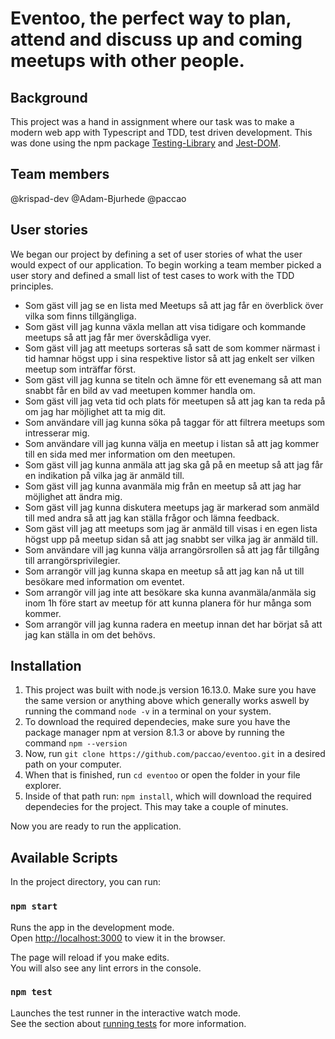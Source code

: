 # Eventoo, the perfect way to plan, attend and discuss up and coming meetups with other people.

## Background
This project was a hand in assignment where our task was to make a modern web app with Typescript and TDD, test driven development. This was done using the npm package [Testing-Library](https://testing-library.com/) and [Jest-DOM](https://www.npmjs.com/package/@testing-library/jest-dom).

## Team members
@krispad-dev
@Adam-Bjurhede
@paccao

## User stories
We began our project by defining a set of user stories of what the user would expect of our application. To begin working a team member picked a user story and defined a small list of test cases to work with the TDD principles.

- Som gäst vill jag se en lista med Meetups så att jag får en överblick över vilka som finns tillgängliga.
- Som gäst vill jag kunna växla mellan att visa tidigare och kommande meetups så att jag får mer överskådliga vyer.
- Som gäst vill jag att meetups sorteras så satt de som kommer närmast i tid hamnar högst upp i sina respektive listor så att jag enkelt ser vilken meetup som inträffar först.
- Som gäst vill jag kunna se titeln och ämne för ett evenemang så att man snabbt får en bild av vad meetupen kommer handla om.
- Som gäst vill jag veta tid och plats för meetupen så att jag kan ta reda på om jag har möjlighet att ta mig dit.
- Som användare vill jag kunna söka på taggar för att filtrera meetups som intresserar mig.
- Som användare vill jag kunna välja en meetup i listan så att jag kommer till en sida med mer information om den meetupen.
- Som gäst vill jag kunna anmäla att jag ska gå på en meetup så att jag får en indikation på vilka jag är anmäld till.
- Som gäst vill jag kunna avanmäla mig från en meetup så att jag har möjlighet att ändra mig.
- Som gäst vill jag kunna diskutera meetups jag är markerad som anmäld till med andra så att jag kan ställa frågor och lämna feedback.
- Som gäst vill jag att meetups som jag är anmäld till visas i en egen lista högst upp på meetup sidan så att jag snabbt ser vilka jag är anmäld till.
- Som användare vill jag kunna välja arrangörsrollen så att jag får tillgång till arrangörsprivilegier.
- Som arrangör vill jag kunna skapa en meetup så att jag kan nå ut till besökare med information om eventet.
- Som arrangör vill jag inte att besökare ska kunna avanmäla/anmäla sig inom 1h före start av meetup för att kunna planera för hur många som kommer.
- Som arrangör vill jag kunna radera en meetup innan det har börjat så att jag kan ställa in om det behövs.

## Installation
1. This project was built with node.js version 16.13.0. Make sure you have the same version or anything above which generally works aswell by running the command `node -v` in a terminal on your system.
2. To download the required dependecies, make sure you have the package manager npm at version 8.1.3 or above by running the command `npm --version`
3. Now, run `git clone https://github.com/paccao/eventoo.git` in a desired path on your computer.
4. When that is finished, run `cd eventoo` or open the folder in your file explorer.
5. Inside of that path run: `npm install`, which will download the required dependecies for the project. This may take a couple of minutes.

Now you are ready to run the application.

## Available Scripts

In the project directory, you can run:

### `npm start`

Runs the app in the development mode.\
Open [http://localhost:3000](http://localhost:3000) to view it in the browser.

The page will reload if you make edits.\
You will also see any lint errors in the console.

### `npm test`

Launches the test runner in the interactive watch mode.\
See the section about [running tests](https://facebook.github.io/create-react-app/docs/running-tests) for more information.
